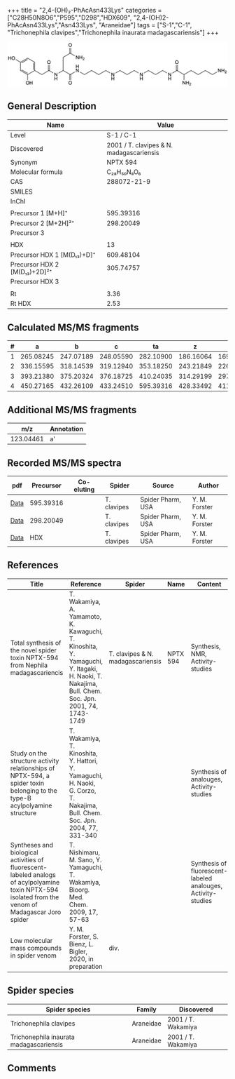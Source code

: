+++
title = "2,4-(OH)₂-PhAcAsn433Lys"
categories = ["C28H50N8O6","P595","D298","HDX609",
"2,4-(OH)2-PhAcAsn433Lys","Asn433Lys",
"Araneidae"]
tags = ["S-1","C-1",
"Trichonephila clavipes","Trichonephila inaurata madagascariensis"]
+++

![](/img/2-4-OH2-PhAcAsn433Lys.png)

## General Description

| Name                         | Value                                    |
|------------------------------|------------------------------------------|
| Level                        | S-1 / C-1                                       |
| Discovered                   | 2001 / T. clavipes & N. madagascariensis |
| Synonym                      | NPTX 594                                 |
| Molecular formula            | C₂₈H₅₀N₈O₆                               |
| CAS                          | 288072-21-9                              |
| SMILES |   |
| InChI  |   |
|                              |                                          |
| Precursor 1 [M+H]⁺           | 595.39316                                |
| Precursor 2 [M+2H]²⁺         | 298.20049                                |
| Precursor 3                  |                                          |
|                              |                                          |
| HDX                          | 13                                       |
| Precursor HDX 1 [M(D₁₃)+D]⁺   | 609.48104                                |
| Precursor HDX 2 [M(D₁₃)+2D]²⁺ | 305.74757                                |
| Precursor HDX 3              |                                          |
|                              |                                          |
| Rt                           | 3.36                                         |
| Rt HDX                       | 2.53                                         |

## Calculated MS/MS fragments

| # | a         | b         | c         | ta        | z         | y         | tz        |
|---|-----------|-----------|-----------|-----------|-----------|-----------|-----------|
| 1 | 265.08245 | 247.07189 | 248.05590 | 282.10900 | 186.16064 | 169.13409 | 203.18719 |
| 2 | 336.15595 | 318.14539 | 319.12940 | 353.18250 | 243.21849 | 226.19194 | 260.24504 |
| 3 | 393.21380 | 375.20324 | 376.18725 | 410.24035 | 314.29199 | 297.26544 | 331.31854 |
| 4 | 450.27165 | 432.26109 | 433.24510 | 595.39316 | 428.33492 | 411.30837 | 445.36147 |

## Additional MS/MS fragments

| m/z       | Annotation |
|-----------|------------|
| 123.04461 | a'         |

## Recorded MS/MS spectra

| pdf | Precursor | Co-eluting | Spider | Source | Author |
|-----|-----------|------------|--------|--------|--------|
| [Data](/pdf/N-clavipes/595_2-4-OH2-PhAcAsn433Lys_Nc.pdf) | 595.39316 |           | T. clavipes| Spider Pharm, USA | Y. M. Forster |
| [Data](/pdf/N-clavipes/595_2-4-OH2-PhAcAsn433Lys_Nc_2.pdf) | 298.20049 |           | T. clavipes| Spider Pharm, USA | Y. M. Forster |
| [Data](/pdf/N-clavipes/595_2-4-OH2-PhAcAsn433Lys_Nc_HDX.pdf) | HDX |           | T. clavipes| Spider Pharm, USA | Y. M. Forster |


## References

| Title                                                                                                                                                | Reference                                                                                                                                        | Spider                            | Name     | Content                                                      | Link                                                                        |
|------------------------------------------------------------------------------------------------------------------------------------------------------|--------------------------------------------------------------------------------------------------------------------------------------------------|-----------------------------------|----------|--------------------------------------------------------------|-----------------------------------------------------------------------------|
| Total synthesis of the novel spider toxin NPTX-594 from Nephila madagascariencis                                                                     | T. Wakamiya, A. Yamamoto, K. Kawaguchi, T. Kinoshita, Y. Yamaguchi, Y. Itagaki, H. Naoki, T. Nakajima, Bull. Chem. Soc. Jpn. 2001, 74, 1743-1749 | T. clavipes & N. madagascariensis | NPTX 594 | Synthesis, NMR, Activity-studies                             | [Link](https://www.journal.csj.jp/doi/10.1246/bcsj.74.1743)                 |
| Study on the structure activity relationships of NPTX-594, a spider toxin belonging to the type-B acylpolyamine structure                            | T. Wakamiya, T. Kinoshita, Y. Hattori, Y. Yamaguchi, H. Naoki, G. Corzo, T. Nakajima, Bull. Chem. Soc. Jpn. 2004, 77, 331-340                    |                                   |          | Synthesis of analouges, Activity-studies                     | [Link](https://www.journal.csj.jp/doi/10.1246/bcsj.77.331)                  |
| Syntheses and biological activities of fluorescent-labeled analogs of acylpolyamine toxin NPTX-594 isolated from the venom of Madagascar Joro spider | T. Nishimaru, M. Sano, Y. Yamaguchi, T. Wakamiya, Bioorg. Med. Chem. 2009, 17, 57-63                                                             |                                   |          | Synthesis of fluorescent-labeled analouges, Activity-studies | [Link](https://www.sciencedirect.com/science/article/pii/S0968089608010882) |
| Low molecular mass compounds in spider venom      | Y. M. Forster, S. Bienz, L. Bigler, 2020, in preparation          | div.       |   |   | [Link](unknown) |

## Spider species

| Spider species                    | Family    | Discovered         |
|-----------------------------------|-----------|--------------------|
| Trichonephila clavipes                  | Araneidae | 2001 / T. Wakamiya |
| Trichonephila inaurata madagascariensis | Araneidae | 2001 / T. Wakamiya |

## Comments